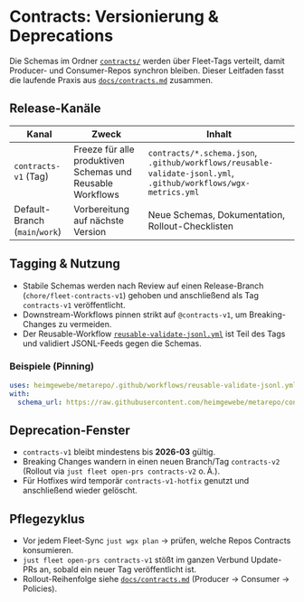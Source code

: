 # Contracts: Versionierung & Deprecations

Die Schemas im Ordner [`contracts/`](../contracts) werden über Fleet-Tags verteilt, damit Producer- und Consumer-Repos synchron bleiben. Dieser Leitfaden fasst die laufende Praxis aus [`docs/contracts.md`](./contracts.md) zusammen.

## Release-Kanäle

| Kanal | Zweck | Inhalt |
| --- | --- | --- |
| `contracts-v1` (Tag) | Freeze für alle produktiven Schemas und Reusable Workflows | `contracts/*.schema.json`, `.github/workflows/reusable-validate-jsonl.yml`, `.github/workflows/wgx-metrics.yml` |
| Default-Branch (`main`/`work`) | Vorbereitung auf nächste Version | Neue Schemas, Dokumentation, Rollout-Checklisten |

## Tagging & Nutzung
- Stabile Schemas werden nach Review auf einen Release-Branch (`chore/fleet-contracts-v1`) gehoben und anschließend als Tag `contracts-v1` veröffentlicht.
- Downstream-Workflows pinnen strikt auf `@contracts-v1`, um Breaking-Changes zu vermeiden.
- Der Reusable-Workflow [`reusable-validate-jsonl.yml`](../.github/workflows/reusable-validate-jsonl.yml) ist Teil des Tags und validiert JSONL-Feeds gegen die Schemas.

### Beispiele (Pinning)
```yaml
uses: heimgewebe/metarepo/.github/workflows/reusable-validate-jsonl.yml@contracts-v1
with:
  schema_url: https://raw.githubusercontent.com/heimgewebe/metarepo/contracts-v1/contracts/aussen.event.schema.json
```

## Deprecation-Fenster
- `contracts-v1` bleibt mindestens bis **2026-03** gültig.
- Breaking Changes wandern in einen neuen Branch/Tag `contracts-v2` (Rollout via `just fleet open-prs contracts-v2` o. Ä.).
- Für Hotfixes wird temporär `contracts-v1-hotfix` genutzt und anschließend wieder gelöscht.

## Pflegezyklus
- Vor jedem Fleet-Sync `just wgx plan` → prüfen, welche Repos Contracts konsumieren.
- `just fleet open-prs contracts-v1` stößt im ganzen Verbund Update-PRs an, sobald ein neuer Tag veröffentlicht ist.
- Rollout-Reihenfolge siehe [`docs/contracts.md`](./contracts.md#rollout-checkliste) (Producer → Consumer → Policies).
